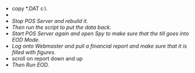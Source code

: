 - copy *.DAT c:\
-
- _Stop POS Server and rebuild it._
- _Then run the script to put the data back._
- _Start POS Server again and open Spy to make sure that the till goes into EOD Mode._
- _Log onto Webmaster and pull a financial report and make sure that it is filled with figures._
- scroll on report down and up
- _Then Run EOD._